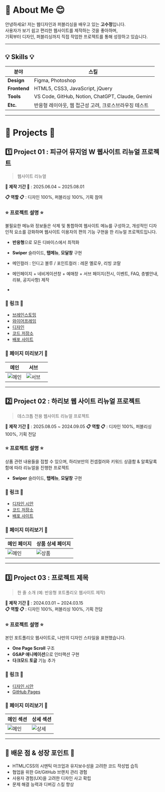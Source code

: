 # 👋 About Me 😊
안녕하세요! 저는 웹디자인과 퍼블리싱을 배우고 있는 **고수정**입니다.  
사용자가 보기 쉽고 편리한 웹사이트를 제작하는 것을 좋아하며,  
기획부터 디자인, 퍼블리싱까지 직접 작업한 프로젝트를 통해 성장하고 있습니다.  

---

## 💡 Skills 💡

| 분야 | 스킬 |
|-----|------|
| **Design** | Figma, Photoshop |
| **Frontend** | HTML5, CSS3, JavaScript, jQuery |
| **Tools** | VS Code, GitHub, Notion, ChatGPT, Claude, Gemini |
| **Etc.** | 반응형 레이아웃, 웹 접근성 고려, 크로스브라우징 테스트 |

---

# 📁 Projects 📁

## 1️⃣ Project 01 : 피규어 뮤지엄 W 웹사이트 리뉴얼 프로젝트
> 웹사이트 리뉴얼

**📆 제작 기간 📆** : 2025.06.04 ~ 2025.08.01 

**📋 역할 📋** : 디자인 100%, 퍼블리싱 100%, 기획 참여  

### ⭐ 프로젝트 설명 ⭐
불필요한 메뉴와 정보들은 삭제 및 통합하여 웹사이트 메뉴를 구성하고,
개성적인 디자인적 요소를 강화하며 웹사이트 이용자의 편의 기능 구현을 한 리뉴얼 프로젝트입니다.  

- **반응형**으로 모든 디바이스에서 최적화  
- **Swiper** 슬라이드, **탭메뉴**, **모달창** 구현

- 메인컬러 : 인디고 블루 / 포인트컬러 : 레몬 옐로우, 리빙 코랄
- 메인페이지 + 네비게이션창 + 예매창 + 서브 페이지(전시, 이벤트, FAQ, 층별안내, 리뷰, 공지사항) 제작
- 
### 🚀 링크 🚀
- [브레인스토밍]([링크](https://www.figma.com/design/IibBAV9dUyuYrgIAvHwrQd/%ED%94%BC%EA%B7%9C%EC%96%B4-%EB%AE%A4%EC%A7%80%EC%97%84-W-%EB%A6%AC%EB%89%B4%EC%96%BC-%ED%94%84%EB%A1%9C%EC%A0%9D%ED%8A%B8?node-id=0-1&p=f&t=xjBToTl3FfzZQUjO-0))
- [와이어프레임]([링크](https://www.figma.com/design/IibBAV9dUyuYrgIAvHwrQd/%ED%94%BC%EA%B7%9C%EC%96%B4-%EB%AE%A4%EC%A7%80%EC%97%84-W-%EB%A6%AC%EB%89%B4%EC%96%BC-%ED%94%84%EB%A1%9C%EC%A0%9D%ED%8A%B8?node-id=1-180&p=f&t=xjBToTl3FfzZQUjO-0))
- [디자인]([링크](https://www.figma.com/design/IibBAV9dUyuYrgIAvHwrQd/%ED%94%BC%EA%B7%9C%EC%96%B4-%EB%AE%A4%EC%A7%80%EC%97%84-W-%EB%A6%AC%EB%89%B4%EC%96%BC-%ED%94%84%EB%A1%9C%EC%A0%9D%ED%8A%B8?node-id=1-1649&t=xjBToTl3FfzZQUjO-0))
- [코드 저장소]([링크](https://github.com/rhtnwjd3335/portfolio2025/blob/main/project001/index.html))
- [배포 사이트]([링크](https://rhtnwjd3335.github.io/portfolio2025/project001/))

### 👀 페이지 미리보기 👀
| 메인 | 서브 | |
|-----|------|--|
| ![메인](이미지주소) | ![서브](이미지주소) |

---

## 2️⃣ Project 02 : 하리보 웹 사이트 리뉴얼 프로젝트
> 데스크톱 전용 웹사이트 리뉴얼 프로젝트

**📆 제작 기간 📆** : 2025.08.05 ~ 2024.09.05 
**📋 역할 📋** : 디자인 100%, 퍼블리싱 100%, 기획 전담

### ⭐ 프로젝트 설명 ⭐
상품 관련 내용들을 접할 수 있으며, 하리보만의 컨셉컬러와 키워드 상큼함 & 알록달록함에 따라 리뉴얼을 진행한 프로젝트 

- **Swiper** 슬라이드, **탭메뉴**, **모달창** 구현

### 🚀 링크 🚀
- [디자인 시안]([링크](https://www.figma.com/design/H7vIUYA0mpQ5APvfbtf0Vb/%ED%95%98%EB%A6%AC%EB%B3%B4-%EB%A6%AC%EB%89%B4%EC%96%BC-%ED%94%84%EB%A1%9C%EC%A0%9D%ED%8A%B8?node-id=1-500&p=f&t=xjBToTl3FfzZQUjO-0))
- [코드 저장소]([링크](https://github.com/rhtnwjd3335/portfolio2025/blob/main/project002/index.html))
- [배포 사이트]([링크](https://rhtnwjd3335.github.io/portfolio2025/project002/))

### 👀 페이지 미리보기 👀
| 메인 페이지 | 상품 상세 페이지 |
|------------|----------------|
| ![메인](이미지주소) | ![상품](이미지주소) |

---

## 3️⃣ Project 03 : 프로젝트 제목
> 한 줄 소개 (예: 반응형 포트폴리오 웹사이트 제작)

**📆 제작 기간 📆** : 2024.03.01 ~ 2024.03.15  
**📋 역할 📋** : 디자인 100%, 퍼블리싱 100%, 기획 전담

### ⭐ 프로젝트 설명 ⭐
본인 포트폴리오 웹사이트로, 나만의 디자인 스타일을 표현했습니다.  

- **One Page Scroll** 구조
- **GSAP 애니메이션**으로 인터랙션 구현
- **다크모드 토글** 기능 추가

### 🚀 링크 🚀
- [디자인 시안](링크)
- [GitHub Pages](링크)

### 👀 페이지 미리보기 👀
| 메인 섹션 | 상세 섹션 |
|----------|-----------|
| ![메인](이미지주소) | ![상세](이미지주소) |

---

## 📌 배운 점 & 성장 포인트 📌
- HTML/CSS의 시멘틱 마크업과 유지보수성을 고려한 코드 작성법 습득
- 협업을 위한 Git/GitHub 브랜치 관리 경험
- 사용자 경험(UX)을 고려한 디자인 사고 확립
- 문제 해결 능력과 디버깅 스킬 향상

